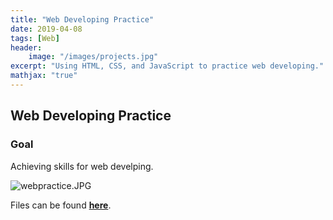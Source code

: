 ```yaml
---
title: "Web Developing Practice"
date: 2019-04-08
tags: [Web]
header:
    image: "/images/projects.jpg"
excerpt: "Using HTML, CSS, and JavaScript to practice web developing."
mathjax: "true"
---
```

## Web Developing Practice
### Goal
Achieving skills for web develping.

<img src="{{ site.url }}{{ site.baseurl }}/images/webpractice.JPG" alt="webpractice.JPG">

Files can be found [**here**](https://github.com/limdata/files).